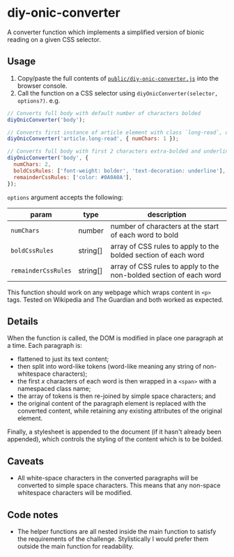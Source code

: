 # diy-onic-converter

A converter function which implements a simplified version of bionic reading on a given CSS selector.

## Usage

1. Copy/paste the full contents of [`public/diy-onic-converter.js`](public/diy-onic-converter.js) into the browser console.
2. Call the function on a CSS selector using `diyOnicConverter(selector, options?)`. e.g.
```JavaScript
// Converts full body with default number of characters bolded
diyOnicConverter('body');

// Converts first instance of article element with class `long-read`, only bolding the first letter of each word
diyOnicConverter('article.long-read', { numChars: 1 });

// Converts full body with first 2 characters extra-bolded and underlined, and remaining characters slightly lighter in color
diyOnicConverter('body', {
  numChars: 2, 
  boldCssRules: ['font-weight: bolder', 'text-decoration: underline'], 
  remainderCssRules: ['color: #0A0A0A'],
});
```

`options` argument accepts the following:

| param | type | description |
|--------|------|-------------|
|`numChars`|number|number of characters at the start of each word to bold|
|`boldCssRules`|string[]|array of CSS rules to apply to the bolded section of each word|
|`remainderCssRules`|string[]|array of CSS rules to apply to the non-bolded section of each word|


This function should work on any webpage which wraps content in `<p>` tags. Tested on Wikipedia and The Guardian and both worked as expected.

## Details

When the function is called, the DOM is modified in place one paragraph at a time. Each paragraph is:
- flattened to just its text content;
- then split into word-like tokens (word-like meaning any string of non-whitespace characters);
- the first _x_ characters of each word is then wrapped in a `<span>` with a namespaced class name;
- the array of tokens is then re-joined by simple space characters; and
- the original content of the paragraph element is replaced with the converted content, while retaining any existing attributes of the original element.

Finally, a stylesheet is appended to the document (if it hasn't already been appended), which controls the styling of the content which is to be bolded.

## Caveats

- All white-space characters in the converted paragraphs will be converted to simple space characters. This means that any non-space whitespace characters will be modified.

## Code notes

- The helper functions are all nested inside the main function to satisfy the requirements of the challenge. Stylistically I would prefer them outside the main function for readability.